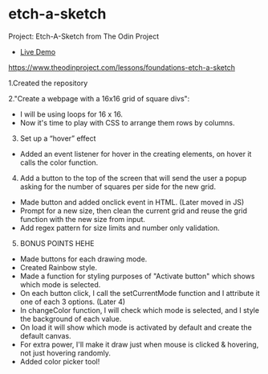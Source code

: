 # etch-a-sketch
Project: Etch-A-Sketch from The Odin Project

- [Live Demo](https://janaiscoding.github.io/etch-a-sketch/)

https://www.theodinproject.com/lessons/foundations-etch-a-sketch

1.Created the repository 

2."Create a webpage with a 16x16 grid of square divs":

- I will be using loops for 16 x 16. 
- Now it's time to play with CSS to arrange them rows by columns. 

3. Set up a “hover” effect 

- Added an event listener for hover in the creating elements, on hover it calls the color function.

4. Add a button to the top of the screen that will send the user a popup asking for the number of squares per side for the new grid.

- Made button and added onclick event in HTML. (Later moved in JS)
- Prompt for a new size, then clean the current grid and reuse the grid function with the new size from input.
- Add regex pattern for size limits and number only validation. 

5. BONUS POINTS HEHE

- Made buttons for each drawing mode.
- Created Rainbow style.
- Made a function for styling purposes of "Activate button" which shows which mode is selected.
- On each button click, I call the setCurrentMode function and I attribute it one of each 3 options. (Later 4)
- In changeColor function, I will check which mode is selected, and I style the background of each value.
- On load it will show which mode is activated by default and create the default canvas.
- For extra power, I'll make it draw just when mouse is clicked & hovering, not just hovering randomly.
- Added color picker tool! 

